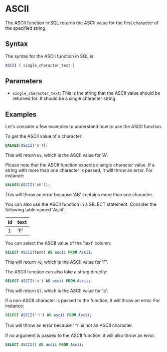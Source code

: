 # ASCII

The ASCII function in SQL returns the ASCII value for the first character of the specified string. 

## Syntax

The syntax for the ASCII function in SQL is:

```sql
ASCII ( single_character_text )
```

## Parameters

- `single_character_text`: This is the string that the ASCII value should be returned for. It should be a single character string. 

## Examples

Let's consider a few examples to understand how to use the ASCII function.

To get the ASCII value of a character:

```sql
VALUES(ASCII('A'));
```

This will return `65`, which is the ASCII value for 'A'.

Please note that the ASCII function expects a single character value. If a string with more than one character is passed, it will throw an error. For instance:

```sql
VALUES(ASCII('AB'));
```

This will throw an error because 'AB' contains more than one character.

You can also use the ASCII function in a SELECT statement. Consider the following table named 'Ascii':

| id  | text |
| --- | ---- |
| 1   | 'F'  |

You can select the ASCII value of the 'text' column:

```sql
SELECT ASCII(text) AS ascii FROM Ascii;
```

This will return `70`, which is the ASCII value for 'F'.

The ASCII function can also take a string directly:

```sql
SELECT ASCII('a') AS ascii FROM Ascii;
```

This will return `97`, which is the ASCII value for 'a'.

If a non-ASCII character is passed to the function, it will throw an error. For instance:

```sql
SELECT ASCII('ㄱ') AS ascii FROM Ascii;
```

This will throw an error because 'ㄱ' is not an ASCII character.

If no argument is passed to the ASCII function, it will also throw an error:

```sql
SELECT ASCII() AS ascii FROM Ascii;
```